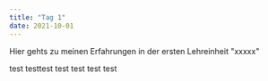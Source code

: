 ```yaml
---
title: "Tag 1"
date: 2021-10-01
---
```


Hier gehts zu meinen Erfahrungen in der ersten Lehreinheit "xxxxx"

test testtest test test test test
